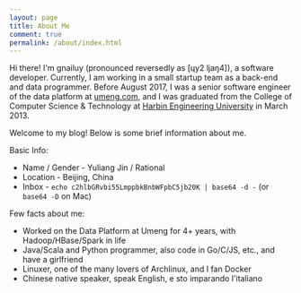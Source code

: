 ```yaml
---
layout: page
title: About Me
comment: true
permalink: /about/index.html
---
```


Hi there! I'm gnailuy (pronounced reversedly as [ɥy2 ljaŋ4]), a software developer.
Currently, I am working in a small startup team as a back-end and data programmer.
Before August 2017,
I was a senior software engineer of the data platform at [umeng.com][umeng],
and I was graduated from the College of Computer Science & Technology at
[Harbin Engineering University][heu] in March 2013.

Welcome to my blog! Below is some brief information about me.

Basic Info:

* Name / Gender - Yuliang Jin / Rational
* Location - Beijing, China
* Inbox - `echo c2hlbGRvbi55LmppbkBnbWFpbC5jb20K | base64 -d -` (or `base64 -D` on Mac)

Few facts about me:

* Worked on the Data Platform at Umeng for 4+ years, with Hadoop/HBase/Spark in life
* Java/Scala and Python programmer, also code in Go/C/JS, etc., and have a girlfriend
* Linuxer, one of the many lovers of Archlinux, and I fan Docker
* Chinese native speaker, speak English, e sto imparando l'italiano

[umeng]:    http://www.umeng.com
[heu]:      http://english.hrbeu.edu.cn

